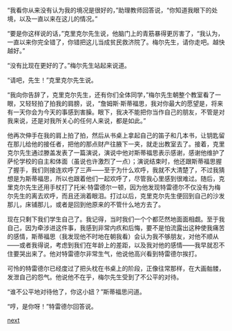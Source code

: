 
“我看你从来没有认为我的境况是很好的，”助理教师回答说，“你知道我眼下的处境，以及一直以来在这儿的情况。”

“要是你这样说的话，”克里克尔先生说，他脑门上的青筋暴得更厉害了，“我认为，一直以来你完全错了，你错把这儿当成贫民救济院了。梅尔先生，请你走吧。越快越好。”

“没有比现在更好的了。”梅尔先生站起来说道。

“请吧，先生！”克里克尔先生说。

“我向你告辞了，克里克尔先生，还有你们全体同学，”梅尔先生朝整个教室看了一眼，又轻轻拍了拍我的肩膀，说，“詹姆斯·斯蒂福思，我对你最大的愿望是，将来有一天你会为今天的事感到害臊。眼下，我决不能把你当作自己的朋友，不管是对我来说，还是对我所关心的任何人来说，都是如此。”

他再次伸手在我的肩上拍了拍，然后从书桌上拿起自己的笛子和几本书，让钥匙留在那儿给他的接任者，把他的那点财产往腋下一夹，就走出教室去了。接着，克里克尔先生通过滕盖发表了一篇演说，演说中他对斯蒂福思表示感谢，感谢他维护了萨伦学校的自主和体面（虽说也许激烈了一点）；演说结束时，他还跟斯蒂福思握了握手，我们则接连欢呼了三声——至于为什么欢呼，我就不大清楚了，不过我猜想是为斯蒂福思，所以也跟着他们一起欢呼了，尽管我心里感到很难过。随后，克里克尔先生还用手杖打了托米·特雷德尔一顿，因为他发现特雷德尔不仅没有为梅尔先生的离去欢呼，而且还淌着眼泪。打过以后，克里克尔先生便回到自己的沙发那儿，床铺那儿，或者是回到他原来的不管什么地方去了。

现在只剩下我们学生自己了。我记得，当时我们一个个都茫然地面面相觑。至于我自己，因为牵涉进这件事，我感到非常内疚和后悔，要不是怕流露出这种使我痛苦的感情，斯蒂福思（我发现他不时地在朝我看）会认为我不够朋友，对他不顺从——或者我得说，考虑到我们在年龄上的差距，以及我对他的感情——我早就忍不住要哭出来了。他对特雷德尔非常生气，他说他高兴看到特雷德尔挨打。

可怜的特雷德尔已经度过了把头枕在书桌上的阶段，正像往常那样，在大画骷髅，发泄自己的怨气。他说他不在乎，梅尔先生受到了不公平的对待。

“谁不公平地对待他了，你这小妞？”斯蒂福思问道。

“哼，是你呀！”特雷德尔回答说。

[next](page100.md)